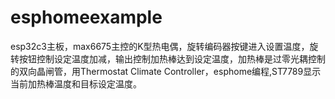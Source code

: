 # esphomeexample
esp32c3主板，max6675主控的K型热电偶，旋转编码器按键进入设置温度，旋转按钮控制设定温度加减，输出控制加热棒达到设定温度，加热棒是过零光耦控制的双向晶闸管，用Thermostat Climate Controller，esphome编程,ST7789显示当前加热棒温度和目标设定温度。
